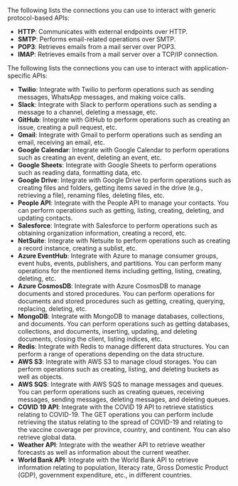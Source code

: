 The following lists the connections you can use to interact with generic protocol-based APIs:
  
 - **HTTP**: Communicates with external endpoints over HTTP.   
 - **SMTP**: Performs email-related operations over SMTP. 
 - **POP3**: Retrieves emails from a mail server over POP3. 
 - **IMAP**: Retrieves emails from a mail server over a TCP/IP connection.


The following lists the connections you can use to interact with application-specific APIs:

 - **Twilio**: Integrate with Twilio to perform operations such as sending messages, WhatsApp messages, and making voice calls.
 - **Slack**: Integrate with Slack to perform operations such as sending a message to a channel, deleting a message, etc.
 - **GitHub**: Integrate with GitHub to perform operations such as creating an issue, creating a pull request, etc. 
 - **Gmail**: Integrate with Gmail to perform operations such as sending an email, receiving an email, etc.
 - **Google Calendar**: Integrate with Google Calendar to perform operations such as creating an event, deleting an event, etc.
 - **Google Sheets**: Integrate with Google Sheets to perform operations such as reading data, formatting data, etc.
 - **Google Drive**: Integrate with Google Drive to perform operations such as creating files and folders, getting items saved in the drive (e.g., retrieving a file), renaming files, deleting files, etc. 
 - **People API**: Integrate with the People API to manage your contacts. You can perform operations such as getting, listing, creating, deleting, and updating contacts.
 - **Salesforce**: Integrate with Salesforce to perform operations such as obtaining organization information, creating a record, etc.
 - **NetSuite**: Integrate with Netsuite to perform operations such as creating a record instance, creating a sublist, etc.
 - **Azure EventHub**: Integrate with Azure to manage consumer groups, event hubs, events, publishers, and partitions. You can perform many operations for the mentioned items including getting, listing, creating, deleting, etc.
 - **Azure CosmosDB**: Integrate with Azure CosmosDB to manage documents and stored procedures. You can perform operations for documents and stored procedures such as getting, creating, querying, replacing, deleting, etc.
 - **MongoDB**: Integrate with MongoDB to manage databases, collections, and documents. You can perform operations such as getting databases, collections, and documents, inserting, updating, and deleting documents, closing the client, listing indices, etc. 
 - **Redis**: Integrate with Redis to manage different data structures. You can perform a range of operations depending on the data structure.
 - **AWS S3**: Integrate with AWS S3 to manage cloud storages. You can perform operations such as creating, listing, and deleting buckets as well as objects.
 - **AWS SQS**: Integrate with AWS SQS to manage messages and queues. You can perform operations such as creating queues, receiving messages, sending messages, deleting messages, and deleting queues.
 - **COVID 19 API**: Integrate with the COVID 19 API to retrieve statistics relating to COVID-19. The GET operations you can perform include retrieving the status relating to the spread of COVID-19 and relating to the vaccine coverage per province, country, and continent. You can also retrieve global data. 
 - **Weather API**: Integrate with the weather API to retrieve weather forecasts as well as information about the current weather.
 - **World Bank API**: Integrate with the World Bank API to retrieve information relating to population, literacy rate, Gross Domestic Product (GDP), government expenditure, etc., in different countries.
